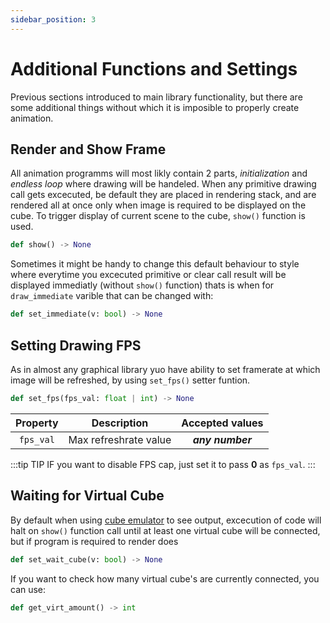 ```yaml
---
sidebar_position: 3
---
```


# Additional Functions and Settings

Previous sections introduced to main library functionality, but there are some additional things without which it is imposible to properly create animation.

## Render and Show Frame

All animation programms will most likly contain 2 parts, _initialization_ and _endless loop_ where drawing will be handeled. When any primitive drawing call gets excecuted, be default they are placed in rendering stack, and are rendered all at once only when image is required to be displayed on the cube. To trigger display of current scene to the cube, `show()` function is used.

```python
def show() -> None
```

Sometimes it might be handy to change this default behaviour to style where everytime you excecuted primitive or clear call result will be displayed immediatly (without `show()` function) thats is when for `draw_immediate` varible that can be changed with:

```python
def set_immediate(v: bool) -> None
```

## Setting Drawing FPS

As in almost any graphical library yuo have ability to set framerate at which image will be refreshed, by using `set_fps()` setter funtion.

```python
def set_fps(fps_val: float | int) -> None
```

| Property  |      Description      | Accepted values  |
| :-------: | :-------------------: | :--------------: |
| `fps_val` | Max refreshrate value | _**any number**_ |

:::tip TIP
IF you want to disable FPS cap, just set it to pass **0** as `fps_val`.
:::

## Waiting for Virtual Cube

By default when using [cube emulator](http://cube.trycubic.com/) to see output, excecution of code will halt on `show()` function call until at least one virtual cube will be connected, but if program is required to render does

```python
def set_wait_cube(v: bool) -> None
```

If you want to check how many virtual cube's are currently connected, you can use:

```python
def get_virt_amount() -> int
```
